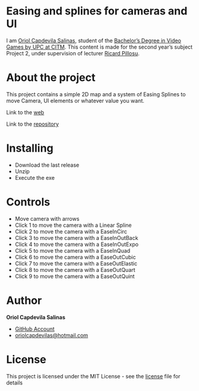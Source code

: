 # Easing and splines for cameras and UI
I am [Oriol Capdevila Salinas](https://www.linkedin.com/in/oriol-capdevila-0a6b3914b/), student of the [Bachelor’s Degree in Video Games by UPC at CITM](https://www.citm.upc.edu/). This content is made for the second year’s subject Project 2, under supervision of lecturer [Ricard Pillosu](https://www.linkedin.com/in/ricardpillosu?originalSubdomain=es).

# About the project
This project contains a simple 2D map and a system of Easing Splines to move Camera, UI elements or whatever value you want. 

Link to the [web](https://oriolcs2.github.io/Easing-and-splines-for-cameras-and-UI/)

Link to the [repository](https://github.com/OriolCS2/Easing-and-splines-for-cameras-and-UI/)

# Installing
* Download the last release
* Unzip 
* Execute the exe

# Controls

* Move camera with arrows
* Click 1 to move the camera with a Linear Spline
* Click 2 to move the camera with a EaseInCirc
* Click 3 to move the camera with a EaseInOutBack
* Click 4 to move the camera with a EaseInOutExpo
* Click 5 to move the camera with a EaseInQuad
* Click 6 to move the camera with a EaseOutCubic
* Click 7 to move the camera with a EaseOutElastic
* Click 8 to move the camera with a EaseOutQuart
* Click 9 to move the camera with a EaseOutQuint

# Author

**Oriol Capdevila Salinas**
  * [GitHub Account](https://github.com/OriolCS2/)
  * oriolcapdevilas@hotmail.com

# License

This project is licensed under the MIT License - see the [license](https://github.com/OriolCS2/Easing-and-splines-for-cameras-and-UI/blob/master/LICENSE) file for details
